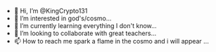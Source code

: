 - 👋 Hi, I’m @KingCrypto131
- 👀 I’m interested in god's/cosmo...
- 🌱 I’m currently learning everything I don't know...
- 💞️ I’m looking to collaborate with great teachers...
- 📫 How to reach me spark a flame in the cosmo and i will appear ...

<!---
KingCrypto131/KingCrypto131 is a ✨ special ✨ repository because its `README.md` (this file) appears on your GitHub profile.
You can click the Preview link to take a look at your changes.
--->

